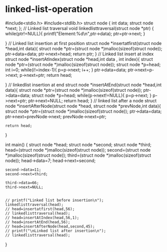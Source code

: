 # linked-list-operation
#include<stdio.h>
#include<stdlib.h>
struct node
{
    int data;
    struct node *next;
};
// Linked list traversal
void linkedlisttraversal(struct node *ptr)
{
    while(ptr!=NULL){
        printf("Element:%d\n",ptr->data);
        ptr=ptr->next;
    }

}
// Linked list insertion at first position
struct node *insertatfirst(struct node *head,int data){
    struct node *ptr=(struct node *)malloc(sizeof(struct node));
    ptr->data=data;
    ptr->next=head;
    return ptr;
}
// Linked list insert at index
struct node *insertAtIndex(struct node *head,int data , int index){
    struct node *ptr=(struct node *)malloc(sizeof(struct node));
    struct node *p=head;
    int i=0;
    while(i!=index-1){
        p=p->next;
        i++;
    }
    ptr->data=data;
    ptr->next=p->next;
    p->next=ptr;
    return head;

}
// linkedlist insertion at end
struct node *insertAtEnd(struct node *head,int data){
    struct node *ptr=(struct node *)malloc(sizeof(struct node));
    ptr->data=data;
    struct node *p=head;
    while(p->next!=NULL){
        p=p->next;
    }
    p->next=ptr;
    ptr->next=NULL;
    return head;
}
// linked list after a node
struct node *insertAfterNode(struct node *head, struct node *prevNode,int data){
    struct node *ptr=(struct node *)malloc(sizeof(struct node));
    ptr->data=data;
    ptr->next=prevNode->next;
    prevNode->next=ptr;

    return head;
}


int main()
{
    struct node *head;
    struct node *second;
    struct node *third;
    head=(struct node *)malloc(sizeof(struct node));
    second=(struct node *)malloc(sizeof(struct node));
    third=(struct node *)malloc(sizeof(struct node));
    head->data=7;
    head->next=second;

    second->data=11;
    second->next=third;

    third->data=66;
    third->next=NULL;


    // printf("Linked list before insertion\n"); 
    linkedlisttraversal(head);
    // head=insertatfirst(head,56);
    // linkedlisttraversal(head);
    // head=insertAtIndex(head,56,1);
    // head=insertAtEnd(head,56);
    // head=insertAfterNode(head,second,45);
    // printf("\nLinked list after insertion\n");
    // linkedlisttraversal(head);
}
